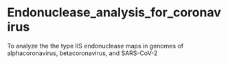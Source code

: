 # Endonuclease_analysis_for_coronavirus
To analyze the the type IIS endonuclease maps in genomes of alphacoronavirus, betacoronavirus, and SARS-CoV-2
